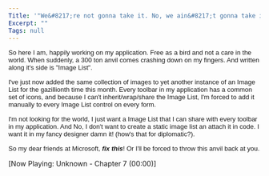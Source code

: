 ```yaml
---
Title: '"We&#8217;re not gonna take it. No, we ain&#8217;t gonna take it"'
Excerpt: ""
Tags: null
---
```

<p><span class="500290114-08082003"><font face="Arial" size="2">So here I am, happily 
working on my application. Free as a bird and not a care in the world. When 
suddenly, a 300 ton anvil comes crashing down on my fingers. And written along 
it's side is "Image List".</font></span></p>
<p><span class="500290114-08082003"><font face="Arial" size="2">I've just now added 
the same collection of images to yet another instance of an Image List for the 
gazillionth time this month. Every toolbar in my application has a common set of 
icons, and because I can't inherit/wrap/share the Image List, I'm forced to add 
it manually to every Image List control on every form. </font></span></p>
<p><span class="500290114-08082003"><font face="Arial" size="2">I'm not looking for 
the world, I just want a Image List that I can share with every toolbar in my 
application. And No, I don't want to create a static image list an attach it in 
code. I want it in my fancy designer damn it! (how's that for 
diplomatic?).</font></span></p>
<p><span class="500290114-08082003"><font face="Arial" size="2">So my dear friends at 
Microsoft, <strong><em>fix this</em></strong>! Or I'll be forced to throw this 
anvil back at you. </font></span></p><div>[Now Playing: Unknown - Chapter 7 (00:00)]
</div>